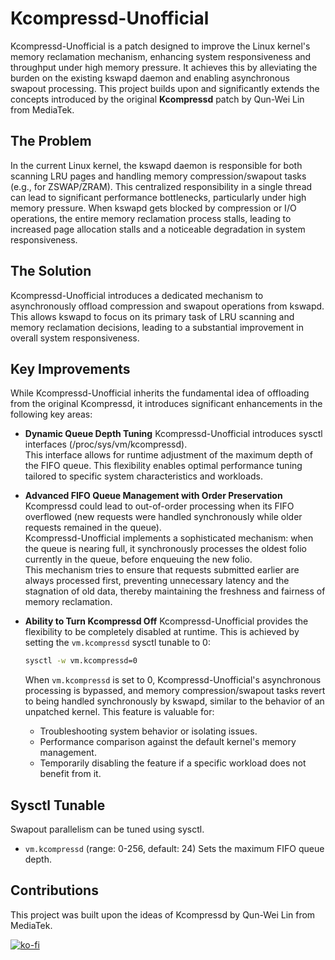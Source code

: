 # Kcompressd-Unofficial
Kcompressd-Unofficial is a patch designed to improve the Linux kernel's memory reclamation mechanism, enhancing system responsiveness and throughput under high memory pressure. It achieves this by alleviating the burden on the existing kswapd daemon and enabling asynchronous swapout processing.
This project builds upon and significantly extends the concepts introduced by the original **Kcompressd** patch by Qun-Wei Lin from MediaTek.

## The Problem
In the current Linux kernel, the kswapd daemon is responsible for both scanning LRU pages and handling memory compression/swapout tasks (e.g., for ZSWAP/ZRAM). This centralized responsibility in a single thread can lead to significant performance bottlenecks, particularly under high memory pressure. When kswapd gets blocked by compression or I/O operations, the entire memory reclamation process stalls, leading to increased page allocation stalls and a noticeable degradation in system responsiveness.

## The Solution
Kcompressd-Unofficial introduces a dedicated mechanism to asynchronously offload compression and swapout operations from kswapd. This allows kswapd to focus on its primary task of LRU scanning and memory reclamation decisions, leading to a substantial improvement in overall system responsiveness.

## Key Improvements
While Kcompressd-Unofficial inherits the fundamental idea of offloading from the original Kcompressd, it introduces significant enhancements in the following key areas:

*   **Dynamic Queue Depth Tuning**
Kcompressd-Unofficial introduces sysctl interfaces (/proc/sys/vm/kcompressd).  
This interface allows for runtime adjustment of the maximum depth of the FIFO queue. This flexibility enables optimal performance tuning tailored to specific system characteristics and workloads.

*   **Advanced FIFO Queue Management with Order Preservation**
Kcompressd could lead to out-of-order processing when its FIFO overflowed (new requests were handled synchronously while older requests remained in the queue).  
Kcompressd-Unofficial implements a sophisticated mechanism: when the queue is nearing full, it synchronously processes the oldest folio currently in the queue, before enqueuing the new folio.  
This mechanism tries to ensure that requests submitted earlier are always processed first, preventing unnecessary latency and the stagnation of old data, thereby maintaining the freshness and fairness of memory reclamation.

*   **Ability to Turn Kcompressd Off**
    Kcompressd-Unofficial provides the flexibility to be completely disabled at runtime. This is achieved by setting the `vm.kcompressd` sysctl tunable to 0:
    ```bash
    sysctl -w vm.kcompressd=0
    ```
    When `vm.kcompressd` is set to 0, Kcompressd-Unofficial's asynchronous processing is bypassed, and memory compression/swapout tasks revert to being handled synchronously by kswapd, similar to the behavior of an unpatched kernel. This feature is valuable for:
    *   Troubleshooting system behavior or isolating issues.
    *   Performance comparison against the default kernel's memory management.
    *   Temporarily disabling the feature if a specific workload does not benefit from it.

## Sysctl Tunable
Swapout parallelism can be tuned using sysctl.
- `vm.kcompressd` (range: 0-256, default: 24)
Sets the maximum FIFO queue depth.

## Contributions
This project was built upon the ideas of Kcompressd by Qun-Wei Lin from MediaTek.

[![ko-fi](https://ko-fi.com/img/githubbutton_sm.svg)](https://ko-fi.com/Y8Y5NHO2I)

